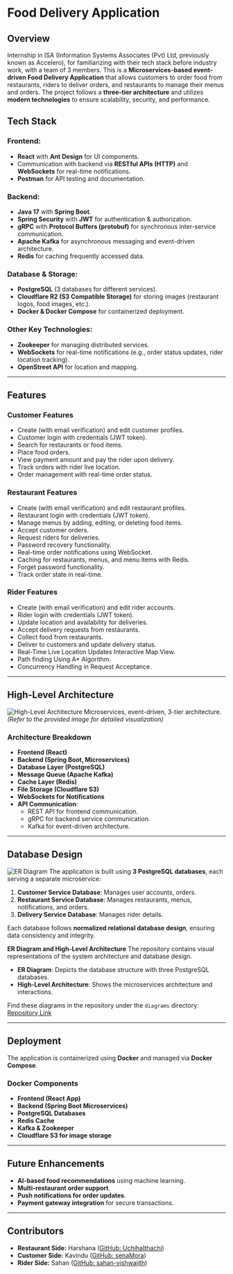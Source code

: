 # Food Delivery Application

## Overview
Internship in ISA (Information Systems Associates (Pvt) Ltd, previously known as Accelero),
for familiarizing with their tech stack before industry work, with a team of 3 members.
This is a **Microservices-based event-driven Food Delivery Application** that allows customers to order food from restaurants, riders to deliver orders, and restaurants to manage their menus and orders. The project follows a **three-tier architecture** and utilizes **modern technologies** to ensure scalability, security, and performance.

## Tech Stack
### **Frontend**:
- **React** with **Ant Design** for UI components.
- Communication with backend via **RESTful APIs (HTTP)** and **WebSockets** for real-time notifications.
- **Postman** for API testing and documentation.

### **Backend**:
- **Java 17** with **Spring Boot**.
- **Spring Security** with **JWT** for authentication & authorization.
- **gRPC** with **Protocol Buffers (protobuf)** for synchronous inter-service communication.
- **Apache Kafka** for asynchronous messaging and event-driven architecture.
- **Redis** for caching frequently accessed data.

### **Database & Storage**:
- **PostgreSQL** (3 databases for different services).
- **Cloudflare R2 (S3 Compatible Storage)** for storing images (restaurant logos, food images, etc.).
- **Docker & Docker Compose** for containerized deployment.

### **Other Key Technologies**:
- **Zookeeper** for managing distributed services.
- **WebSockets** for real-time notifications (e.g., order status updates, rider location tracking).
- **OpenStreet API** for location and mapping.

---

## Features
### **Customer Features**
- Create (with email verification) and edit customer profiles.
- Customer login with credentials (JWT token).
- Search for restaurants or food items.
- Place food orders.
- View payment amount and pay the rider upon delivery.
- Track orders with rider live location.
- Order management with real-time order status.

### **Restaurant Features**
- Create (with email verification) and edit restaurant profiles.
- Restaurant login with credentials (JWT token).
- Manage menus by adding, editing, or deleting food items.
- Accept customer orders.
- Request riders for deliveries.
- Password recovery functionality.
- Real-time order notifications using WebSocket.
- Caching for restaurants, menus, and menu items with Redis.
- Forget password functionality.
- Track order state in real-time.

### **Rider Features**
- Create (with email verification) and edit rider accounts.
- Rider login with credentials (JWT token).
- Update location and availability for deliveries.
- Accept delivery requests from restaurants.
- Collect food from restaurants.
- Deliver to customers and update delivery status.
- Real-Time Live Location Updates Interactive Map View.
- Path finding Using A* Algorithm.
- Concurrency Handling in Request Acceptance.

---

## High-Level Architecture

![High-Level Architecture](https://github.com/FoodDeliveryApp-ISA/FoodDeliveryApp-ISA/blob/main/diagrams/High%20level%20architecture.png)
Microservices, event-driven, 3-tier architecture.
*(Refer to the provided image for detailed visualization)*

### **Architecture Breakdown**
- **Frontend (React)**
- **Backend (Spring Boot, Microservices)**
- **Database Layer (PostgreSQL)**
- **Message Queue (Apache Kafka)**
- **Cache Layer (Redis)**
- **File Storage (Cloudflare S3)**
- **WebSockets for Notifications**
- **API Communication**:
  - REST API for frontend communication.
  - gRPC for backend service communication.
  - Kafka for event-driven architecture.

---

## Database Design

![ER Diagram](https://github.com/FoodDeliveryApp-ISA/FoodDeliveryApp-ISA/blob/main/diagrams/er%20diagram.png)
The application is built using **3 PostgreSQL databases**, each serving a separate microservice:
1. **Customer Service Database**: Manages user accounts, orders.
2. **Restaurant Service Database**: Manages restaurants, menus, notifications, and orders.
3. **Delivery Service Database**: Manages rider details.

Each database follows **normalized relational database design**, ensuring data consistency and integrity.

**ER Diagram and High-Level Architecture**
The repository contains visual representations of the system architecture and database design.
- **ER Diagram**: Depicts the database structure with three PostgreSQL databases.
- **High-Level Architecture**: Shows the microservices architecture and interactions.

Find these diagrams in the repository under the `diagrams` directory: 
[Repository Link](https://github.com/FoodDeliveryApp-ISA/Restaurant)

---

## Deployment
The application is containerized using **Docker** and managed via **Docker Compose**.

### **Docker Components**
- **Frontend (React App)**
- **Backend (Spring Boot Microservices)**
- **PostgreSQL Databases**
- **Redis Cache**
- **Kafka & Zookeeper**
- **Cloudflare S3 for image storage**

---

## Future Enhancements
- **AI-based food recommendations** using machine learning.
- **Multi-restaurant order support**.
- **Push notifications for order updates**.
- **Payment gateway integration** for secure transactions.

---

## Contributors
- **Restaurant Side:** Harshana ([GitHub: UchihaIthachi](https://github.com/UchihaIthachi))
- **Customer Side:** Kavindu ([GitHub: senaMora](https://github.com/senaMora))
- **Rider Side:** Sahan ([GitHub: sahan-vishwajith](https://github.com/sahan-vishwajith))

